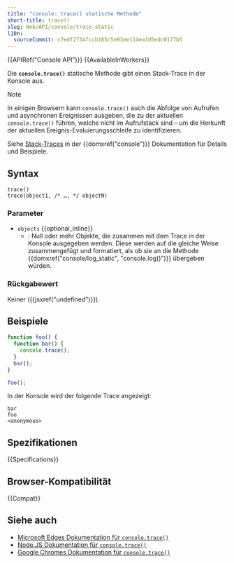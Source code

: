 ```yaml
---
title: "console: trace() statische Methode"
short-title: trace()
slug: Web/API/console/trace_static
l10n:
  sourceCommit: c7edf2734fccb185c5e93ee114ea3d5edc0177b5
---
```


{{APIRef("Console API")}} {{AvailableInWorkers}}

Die **`console.trace()`** statische Methode gibt einen Stack-Trace in der Konsole aus.

> [!NOTE]
> In einigen Browsern kann `console.trace()` auch die Abfolge von Aufrufen und asynchronen Ereignissen ausgeben, die zu der aktuellen `console.trace()` führen, welche nicht im Aufrufstack sind – um die Herkunft der aktuellen Ereignis-Evaluierungsschleife zu identifizieren.

Siehe [Stack-Traces](/de/docs/Web/API/console#stack_traces) in der {{domxref("console")}} Dokumentation für Details und Beispiele.

## Syntax

```js-nolint
trace()
trace(object1, /* …, */ objectN)
```

### Parameter

- `objects` {{optional_inline}}
  - : Null oder mehr Objekte, die zusammen mit dem Trace in der Konsole ausgegeben werden. Diese werden auf die gleiche Weise zusammengefügt und formatiert, als ob sie an die Methode {{domxref("console/log_static", "console.log()")}} übergeben würden.

### Rückgabewert

Keiner ({{jsxref("undefined")}}).

## Beispiele

```js
function foo() {
  function bar() {
    console.trace();
  }
  bar();
}

foo();
```

In der Konsole wird der folgende Trace angezeigt:

```plain
bar
foo
<anonymous>
```

## Spezifikationen

{{Specifications}}

## Browser-Kompatibilität

{{Compat}}

## Siehe auch

- [Microsoft Edges Dokumentation für `console.trace()`](https://learn.microsoft.com/en-us/microsoft-edge/devtools-guide-chromium/console/api#trace)
- [Node.JS Dokumentation für `console.trace()`](https://nodejs.org/docs/latest/api/console.html#consoletracemessage-args)
- [Google Chromes Dokumentation für `console.trace()`](https://developer.chrome.com/docs/devtools/console/api/#trace)
